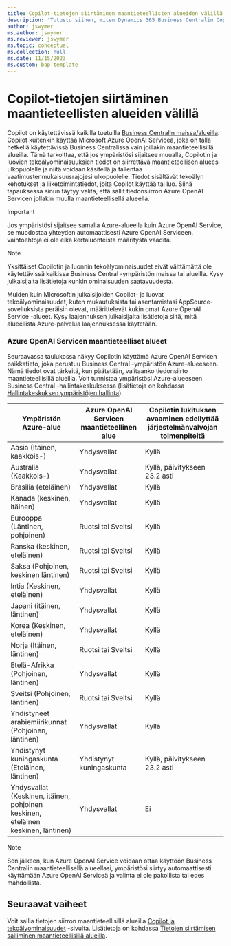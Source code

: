 ```yaml
---
title: Copilot-tietojen siirtäminen maantieteellisten alueiden välillä
description: 'Tutustu siihen, miten Dynamics 365 Business Centralin Copilot-toiminnoissa käytetty data liikkuu eri maantieteellisillä alueilla, joilla Azure OpenAI Service ei ole oletusarvoisesti saatavilla.'
author: jswymer
ms.author: jswymer
ms.reviewer: jswymer
ms.topic: conceptual
ms.collection: null
ms.date: 11/15/2023
ms.custom: bap-template
---
```


# <a name="copilot-data-movement-across-geographies"></a>Copilot-tietojen siirtäminen maantieteellisten alueiden välillä

Copilot on käytettävissä kaikilla tuetuilla [Business Centralin maissa/alueilla](/dynamics365/business-central/dev-itpro/compliance/apptest-countries-and-translations). Copilot kuitenkin käyttää Microsoft Azure OpenAI Serviceä, joka on tällä hetkellä käytettävissä Business Centralissa vain joillakin maantieteellisillä alueilla. Tämä tarkoittaa, että jos ympäristösi sijaitsee muualla, Copilotin ja luovien tekoälyominaisuuksien tiedot on siirrettävä maantieteellisen alueesi ulkopuolelle ja niitä voidaan käsitellä ja tallentaa vaatimustenmukaisuusrajojesi ulkopuolelle. Tiedot sisältävät tekoälyn kehotukset ja liiketoimintatiedot, joita Copilot käyttää tai luo. Siinä tapauksessa sinun täytyy valita, että sallit tiedonsiirron Azure OpenAI Servicen jollakin muulla maantieteellisellä alueella. <!--For a list of geographies, refer to the [Azure OpenAI Service geographies](#azure-openai-service-geographies) section that follows.-->

> [!IMPORTANT]
> Jos ympäristösi sijaitsee samalla Azure-alueella kuin Azure OpenAI Service, se muodostaa yhteyden automaattisesti Azure OpenAI Serviceen, vaihtoehtoja ei ole eikä kertaluonteista määritystä vaadita.

> [!NOTE]
> Yksittäiset Copilotin ja luonnin tekoälyominaisuudet eivät välttämättä ole käytettävissä kaikissa Business Central -ympäristön maissa tai alueilla. Kysy julkaisijalta lisätietoja kunkin ominaisuuden saatavuudesta.
> 
> Muiden kuin Microsoftin julkaisijoiden Copilot- ja luovat tekoälyominaisuudet, kuten mukautuksista tai asentamistasi AppSource-sovelluksista peräisin olevat, määrittelevät kukin omat Azure OpenAI Service -alueet. Kysy laajennuksen julkaisijalta lisätietoja siitä, mitä alueellista Azure-palvelua laajennuksessa käytetään. 

### <a name="azure-openai-service-geographies"></a>Azure OpenAI Servicen maantieteelliset alueet

Seuraavassa taulukossa näkyy Copilotin käyttämä Azure OpenAI Servicen paikkatieto, joka perustuu Business Central -ympäristön Azure-alueeseen. Nämä tiedot ovat tärkeitä, kun päätetään, valitaanko tiedonsiirto maantieteellisillä alueilla. Voit tunnistaa ympäristösi Azure-alueeseen Business Central -hallintakeskuksessa (lisätietoja on kohdassa [Hallintakeskuksen ympäristöjen hallinta](/dynamics365/business-central/dev-itpro/administration/tenant-admin-center-environments)).

| Ympäristön Azure-alue| Azure OpenAI Servicen maantieteellinen alue|Copilotin lukituksen avaaminen edellyttää järjestelmänvalvojan toimenpiteitä| 
| - | - | - |
|Aasia (Itäinen, kaakkois-) |Yhdysvallat|Kyllä|
|Australia (Kaakkois-)| Yhdysvallat |Kyllä, päivitykseen 23.2 asti |
|Brasilia (eteläinen) |Yhdysvallat|Kyllä|
|Kanada (keskinen, itäinen)|Yhdysvallat|Kyllä|
|Eurooppa (Läntinen, pohjoinen)| Ruotsi tai Sveitsi |Kyllä|
|Ranska (keskinen, eteläinen)| Ruotsi tai Sveitsi |Kyllä|
|Saksa (Pohjoinen, keskinen läntinen)| Ruotsi tai Sveitsi |Kyllä|
|Intia (Keskinen, eteläinen)|Yhdysvallat|Kyllä|
|Japani (itäinen, läntinen)|Yhdysvallat|Kyllä|
|Korea (Keskinen, eteläinen)|Yhdysvallat|Kyllä|
|Norja (Itäinen, läntinen)|Ruotsi tai Sveitsi |Kyllä|
|Etelä-Afrikka (Pohjoinen, läntinen)|Yhdysvallat|Kyllä|
|Sveitsi (Pohjoinen, läntinen) |Ruotsi tai Sveitsi |Kyllä|
|Yhdistyneet arabiemiirikunnat (Pohjoinen, läntinen)|Yhdysvallat|Kyllä|
|Yhdistynyt kuningaskunta (Eteläinen, läntinen)|Yhdistynyt kuningaskunta|Kyllä, päivitykseen 23.2 asti|
|Yhdysvallat (Keskinen, itäinen, pohjoinen keskinen, eteläinen keskinen, läntinen) |Yhdysvallat|Ei|

> [!NOTE]
> Sen jälkeen, kun Azure OpenAI Service voidaan ottaa käyttöön Business Centralin maantieteellisellä alueellasi, ympäristösi siirtyy automaattisesti käyttämään Azure OpenAI Serviceä ja valinta ei ole pakollista tai edes mahdollista.  
<!--

BC geos base on https://dynamics.microsoft.com/en-us/availability-reports/georeport/
case "AUSTRALIAEAST":
            case "AUSTRALIASOUTHEAST":
                return new CapiRegion("au", 2);
            case "BRAZILSOUTH":
                return new CapiRegion("br", 2);
            case "CANADACENTRAL":
            case "CANADAEAST":
                return new CapiRegion("ca", 2);
            case "CENTRALINDIA":
            case "SOUTHINDIA":
                return new CapiRegion("in", 1);
            case "EASTASIA":
                return new CapiRegion("as", 2);
            case "EASTUS":
            case "EASTUS2":
            case "SOUTHCENTRALUS":
            case "CENTRALUS":
            case "NORTHCENTRALUS":
            case "WESTUS":
            case "US":
                return new CapiRegion("us", 9, HasGpt4InGeo: true, HasTurboInGeo: true);
            case "FRANCECENTRAL":
            case "FRANCESOUTH":
                return new CapiRegion("fr", 1);
            case "GERMANYNORTH":
            case "GERMANYWESTCENTRAL":
                return new CapiRegion("de", 1);
            case "JAPANEAST":
            case "JAPANWEST":
                return new CapiRegion("jp", 1);
            case "KOREACENTRAL":
            case "KOREASOUTH":
                return new CapiRegion("kr", 1);
            case "NORWAYEAST":
            case "NORWAYWEST":
                return new CapiRegion("no", 1);
            case "SOUTHAFRICANORTH":
            case "SOUTHWESTAFRICA":
                return new CapiRegion("za", 1);
            case "SOUTHEASTASIA":
                return new CapiRegion("sg", 1);
            case "SWITZERLANDNORTH":
            case "SWITZERLANDWEST":
                return new CapiRegion("ch", 1, HasTurboInGeo: true);
            case "UKSOUTH":
            case "UKWEST":
                return new CapiRegion("uk", 2);
            case "NORTHEUROPE":
            case "WESTEUROPE":
                return new CapiRegion("eu", 10);
            case "UAENORTH":
            case "UAECENTRAL":
                return new CapiRegion("ae", 1);

-->

## <a name="next-steps"></a>Seuraavat vaiheet

Voit sallia tietojen siirron maantieteellisillä alueilla [Copilot ja tekoälyominaisuudet](https://businesscentral.dynamics.com/?page=7775) -sivulta. Lisätietoja on kohdassa [Tietojen siirtämisen salliminen maantieteellisillä alueilla](enable-ai.md#allow-data-movement-across-geographies).
